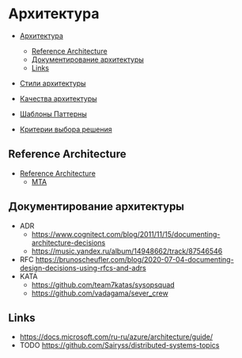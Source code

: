 # Архитектура

- [Архитектура](#архитектура)
  - [Reference Architecture](#reference-architecture)
  - [Документирование архитектуры](#документирование-архитектуры)
  - [Links](#links)

- [Стили архитектуры](arch.styles.md)
- [Качества архитектуры](arch.ability.md)
- [Шаблоны Паттерны](patterns.md)
- [Критерии выбора решения](arch.criteria.md)

## Reference Architecture

- [Reference Architecture](arch.ref.md)
  - [MTA](mta.md)

## Документирование архитектуры

- ADR
  - https://www.cognitect.com/blog/2011/11/15/documenting-architecture-decisions
  - https://music.yandex.ru/album/14948662/track/87546546
- RFC https://brunoscheufler.com/blog/2020-07-04-documenting-design-decisions-using-rfcs-and-adrs
- KATA
  - https://github.com/team7katas/sysopsquad
  - https://github.com/vadagama/sever_crew

## Links

- https://docs.microsoft.com/ru-ru/azure/architecture/guide/
- TODO https://github.com/Sairyss/distributed-systems-topics
